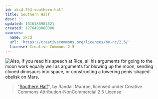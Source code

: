 ```yaml
---
id: xkcd.753-southern-half
title: Southern Half
desc: ''
updated: 1616186984621
created: 1276498800000
sources:
  name: xkcd
  url: 'https://creativecommons.org/licenses/by-nc/2.5/'
  license: Creative Commons 2.5
---
```

![Also, if you read his speech at Rice, all his arguments for going to the moon work equally well as arguments for blowing up the moon, sending cloned dinosaurs into space, or constructing a towering penis-shaped obelisk on Mars.](https://imgs.xkcd.com/comics/southern_half.png)
> "[Southern Half](https://xkcd.com/753/)", by Randall Munroe, licensed under Creative Commons Attribution-NonCommercial 2.5 License
